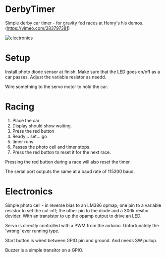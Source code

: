 # DerbyTimer

Simple derby car timer - for gravity fed races at Henry's his demos. (https://vimeo.com/383797381)

![electronics](derbytimer-arduino.jpg])

# Setup

Install photo diode sensor at finish. Make sure that the LED goes on/off as a car passes. Adjust the variable resistor as needd.

Wire something to the servo motor to hold the car.

# Racing

1. Place the car
2. Display should show waiting.
3. Press the red button
4. Ready .. set... go
5. timer runs
6. Passes the photo cell and timer stops.
7. Press the red button to reset it for the next race.

Pressing the red button during a race will also reset the timer.

The serial port outputs the same at a baud rate of 115200 baud.

# Electronics

Simple photo cell - in reverse bias to an LM386 opmap; one pin to a variable resistor to set the cut-off; the other pin to the diode and a 300k resitor devider. With an transistor to up the opamp output to drive an LED.

Servo is directly controlled with a PWM from the arduino. Unfortunately the 'wrong' ever running type.

Start button is wired between GPIO pin and ground. And needs SW pullup.

Buzzer is a simple transitor on a GPIO.


